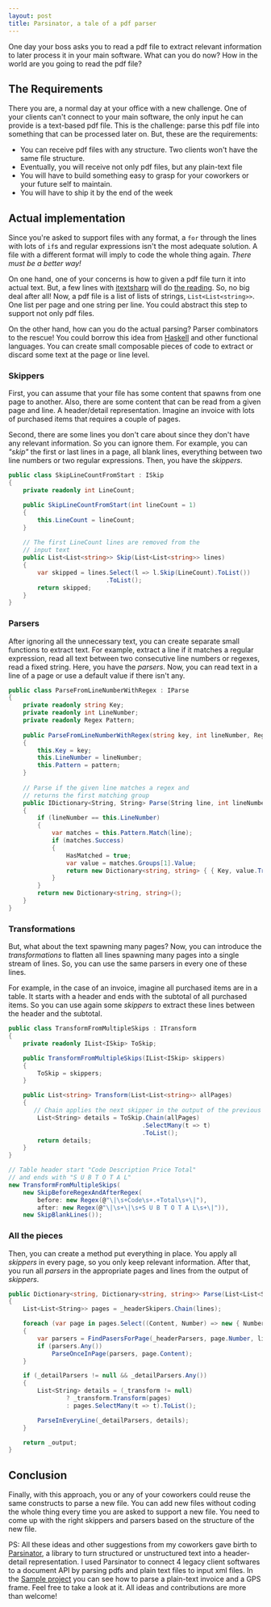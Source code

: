 ```yaml
---
layout: post
title: Parsinator, a tale of a pdf parser
---
```


One day your boss asks you to read a pdf file to extract relevant information to later process it in your main software. What can you do now? How in the world are you going to read the pdf file?

## The Requirements

There you are, a normal day at your office with a new challenge. One of your clients can't connect to your main software, the only input he can provide is a text-based pdf file. This is the challenge: parse this pdf file into something that can be processed later on. But, these are the requirements:

* You can receive pdf files with any structure. Two clients won't have the same file structure.
* Eventually, you will receive not only pdf files, but any plain-text file
* You will have to build something easy to grasp for your coworkers or your future self to maintain.
* You will have to ship it by the end of the week

## Actual implementation

Since you're asked to support files with any format, a `for` through the lines with lots of `if`s and regular expressions isn't the most adequate solution. A file with a different format will imply to code the whole thing again. _There must be a better way!_

On one hand, one of your concerns is how to given a pdf file turn it into actual text. But, a few lines with [itextsharp](https://github.com/itext/itextsharp) will do [the reading](https://stackoverflow.com/a/5003230). So, no big deal after all! Now, a pdf file is a list of lists of strings, `List<List<string>>`. One list per page and one string per line. You could abstract this step to support not only pdf files.

On the other hand, how can you do the actual parsing? Parser combinators to the rescue! You could borrow this idea from [Haskell](https://www.haskell.org/) and other functional languages. You can create small composable pieces of code to extract or discard some text at the page or line level. 

### Skippers

First, you can assume that your file has some content that spawns from one page to another. Also, there are some content that can be read from a given page and line. A header/detail representation. Imagine an invoice with lots of purchased items that requires a couple of pages.

Second, there are some lines you don't care about since they don't have any relevant information. So you can ignore them. For example, you can _"skip"_ the first or last lines in a page, all blank lines, everything between two line numbers or two regular expressions. Then, you have the _skippers_.

```csharp
public class SkipLineCountFromStart : ISkip
{
    private readonly int LineCount;

    public SkipLineCountFromStart(int lineCount = 1)
    {
        this.LineCount = lineCount;
    }
            
    // The first LineCount lines are removed from the 
    // input text
    public List<List<string>> Skip(List<List<string>> lines)
    {
        var skipped = lines.Select(l => l.Skip(LineCount).ToList())
                           .ToList();
        return skipped;
    }
}
```

### Parsers

After ignoring all the unnecessary text, you can create separate small functions to extract text. For example, extract a line if it matches a regular expression, read all text between two consecutive line numbers or regexes, read a fixed string. Here, you have the _parsers_. Now, you can read text in a line of a page or use a default value if there isn't any.

```csharp
public class ParseFromLineNumberWithRegex : IParse
{
    private readonly string Key;
    private readonly int LineNumber;
    private readonly Regex Pattern;
        
    public ParseFromLineNumberWithRegex(string key, int lineNumber, Regex pattern)
    {
        this.Key = key;
        this.LineNumber = lineNumber;
        this.Pattern = pattern;
    }
        
    // Parse if the given line matches a regex and
    // returns the first matching group
    public IDictionary<String, String> Parse(String line, int lineNumber)
    {
        if (lineNumber == this.LineNumber)
        {
            var matches = this.Pattern.Match(line);
            if (matches.Success)
            {
                HasMatched = true;
                var value = matches.Groups[1].Value;
                return new Dictionary<string, string> { { Key, value.Trim() } };
            }
        }
        return new Dictionary<string, string>();
    }
}
```

### Transformations

But, what about the text spawning many pages? Now, you can introduce the _transformations_ to flatten all lines spawning many pages into a single stream of lines. So, you can use the same parsers in every one of these lines.

For example, in the case of an invoice, imagine all purchased items are in a table. It starts with a header and ends with the subtotal of all purchased items. So you can use again some _skippers_ to extract these lines between the header and the subtotal.

```csharp
public class TransformFromMultipleSkips : ITransform
{
    private readonly IList<ISkip> ToSkip;

    public TransformFromMultipleSkips(IList<ISkip> skippers)
    {
        ToSkip = skippers;
    }

    public List<string> Transform(List<List<string>> allPages)
    {
       // Chain applies the next skipper in the output of the previous one
        List<String> details = ToSkip.Chain(allPages)
                                     .SelectMany(t => t)
                                     .ToList();
        return details;
    }
}

// Table header start "Code Description Price Total"
// and ends with "S U B T O T A L"
new TransformFromMultipleSkips(
    new SkipBeforeRegexAndAfterRegex(
        before: new Regex(@"\|\s+Code\s+.+Total\s+\|"),
        after: new Regex(@"\|\s+\|\s+S U B T O T A L\s+\|")),
    new SkipBlankLines());
```

### All the pieces

Then, you can create a method put everything in place. You apply all _skippers_ in every page, so you only keep relevant information. After that, you run all _parsers_ in the appropriate pages and lines from the output of _skippers_.

```csharp
public Dictionary<string, Dictionary<string, string>> Parse(List<List<String>> lines)
{
    List<List<String>> pages = _headerSkipers.Chain(lines);

    foreach (var page in pages.Select((Content, Number) => new { Number, Content }))
    {
        var parsers = FindPasersForPage(_headerParsers, page.Number, lines.Count);
        if (parsers.Any())
            ParseOnceInPage(parsers, page.Content);
    }

    if (_detailParsers != null && _detailParsers.Any())
    {
        List<String> details = (_transform != null)
                ? _transform.Transform(pages)
                : pages.SelectMany(t => t).ToList();

        ParseInEveryLine(_detailParsers, details);
    }

    return _output;
}
```

## Conclusion

Finally, with this approach, you or any of your coworkers could reuse the same constructs to parse a new file. You can add new files without coding the whole thing every time you are asked to support a new file. You need to come up with the right skippers and parsers based on the structure of the new file.

PS: All these ideas and other suggestions from my coworkers gave birth to [Parsinator](https://github.com/canro91/Parsinator), a library to turn structured or unstructured text into a header-detail representation. I used Parsinator to connect 4 legacy client softwares to a document API by parsing pdfs and plain text files to input xml files. In the [Sample project](https://github.com/canro91/Parsinator/tree/master/Parsinator.Sample) you can see how to parse a plain-text invoice and a GPS frame. Feel free to take a look at it. All ideas and contributions are more than welcome!

